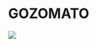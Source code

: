 # GOZOMATO

![](https://github.com/wildangbudhi/golearn-final-project/blob/master/photos/gozomato.gif)
